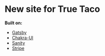 # New site for True Taco

**Built on:**

- [Gatsby](https://www.gatsbyjs.com/docs/)
- [Chakra-UI](https://chakra-ui.com/getting-started)
- [Sanity](https://www.sanity.io/docs)
- [Stripe](https://stripe.com/docs/payments/checkout)
